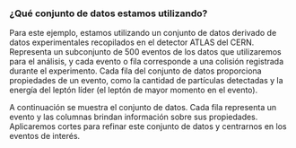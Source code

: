 ### ¿Qué conjunto de datos estamos utilizando?
Para este ejemplo, estamos utilizando un conjunto de datos derivado de datos experimentales recopilados en el detector ATLAS del CERN. Representa un subconjunto de 500 eventos de los datos que utilizaremos para el análisis, y cada evento o fila corresponde a una colisión registrada durante el experimento. Cada fila del conjunto de datos proporciona propiedades de un evento, como la cantidad de partículas detectadas y la energía del leptón líder (el leptón de mayor momento en el evento).

A continuación se muestra el conjunto de datos. Cada fila representa un evento y las columnas brindan información sobre sus propiedades. Aplicaremos cortes para refinar este conjunto de datos y centrarnos en los eventos de interés.
